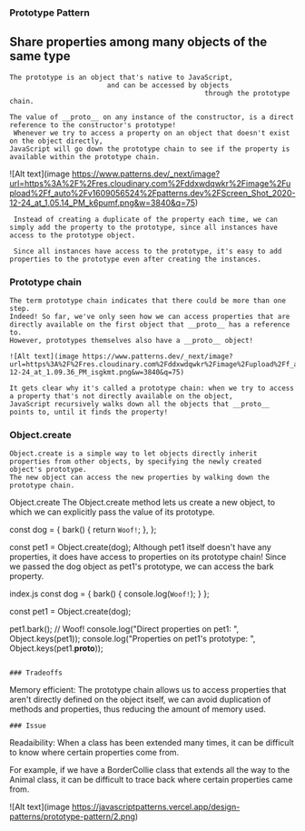 ### Prototype Pattern
## Share properties among many objects of the same type
```
The prototype is an object that's native to JavaScript,
                        and can be accessed by objects 
                                                through the prototype chain.
```
```
The value of __proto__ on any instance of the constructor, is a direct reference to the constructor's prototype!
 Whenever we try to access a property on an object that doesn't exist on the object directly,
JavaScript will go down the prototype chain to see if the property is available within the prototype chain.
```
![Alt text](image https://www.patterns.dev/_next/image?url=https%3A%2F%2Fres.cloudinary.com%2Fddxwdqwkr%2Fimage%2Fupload%2Ff_auto%2Fv1609056524%2Fpatterns.dev%2FScreen_Shot_2020-12-24_at_1.05.14_PM_k6pumf.png&w=3840&q=75)


```
 Instead of creating a duplicate of the property each time, we can simply add the property to the prototype, since all instances have access to the prototype object.

 Since all instances have access to the prototype, it's easy to add properties to the prototype even after creating the instances.

```
### Prototype chain
```
The term prototype chain indicates that there could be more than one step.
Indeed! So far, we've only seen how we can access properties that are directly available on the first object that __proto__ has a reference to.
However, prototypes themselves also have a __proto__ object!

![Alt text](image https://www.patterns.dev/_next/image?url=https%3A%2F%2Fres.cloudinary.com%2Fddxwdqwkr%2Fimage%2Fupload%2Ff_auto%2Fv1609056523%2Fpatterns.dev%2FScreen_Shot_2020-12-24_at_1.09.36_PM_isgkmt.png&w=3840&q=75)

It gets clear why it's called a prototype chain: when we try to access a property that's not directly available on the object,
JavaScript recursively walks down all the objects that __proto__ points to, until it finds the property!

```

### Object.create
```
Object.create is a simple way to let objects directly inherit properties from other objects, by specifying the newly created object's prototype.
The new object can access the new properties by walking down the prototype chain.

```
Object.create
The Object.create method lets us create a new object, to which we can explicitly pass the value of its prototype.

const dog = {
  bark() {
    return `Woof!`;
  },
};
 
const pet1 = Object.create(dog);
Although pet1 itself doesn't have any properties, it does have access to properties on its prototype chain! Since we passed the dog object as pet1's prototype, we can access the bark property.

index.js
const dog = {
  bark() {
    console.log(`Woof!`);
  }
};

const pet1 = Object.create(dog);

pet1.bark(); // Woof!
console.log("Direct properties on pet1: ", Object.keys(pet1));
console.log("Properties on pet1's prototype: ", Object.keys(pet1.__proto__));


```

### Tradeoffs
```
Memory efficient: The prototype chain allows us to access properties that aren't directly defined on the object itself, we can avoid duplication of methods and properties, thus reducing the amount of memory used.

```
### Issue
```
Readaibility: When a class has been extended many times, it can be difficult to know where certain properties come from.

For example, if we have a BorderCollie class that extends all the way to the Animal class, it can be difficult to trace back where certain properties came from.

![Alt text](image https://javascriptpatterns.vercel.app/design-patterns/prototype-pattern/2.png)


```
